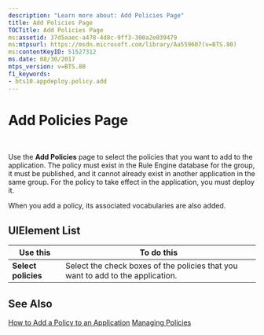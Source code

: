 ```yaml
---
description: "Learn more about: Add Policies Page"
title: Add Policies Page
TOCTitle: Add Policies Page
ms:assetid: 37d5aaec-a478-4d8c-9ff3-300a2e039479
ms:mtpsurl: https://msdn.microsoft.com/library/Aa559607(v=BTS.80)
ms:contentKeyID: 51527312
ms.date: 08/30/2017
mtps_version: v=BTS.80
f1_keywords:
- bts10.appdeploy.policy.add
---
```


# Add Policies Page

 

Use the **Add Policies** page to select the policies that you want to add to the application. The policy must exist in the Rule Engine database for the group, it must be published, and it cannot already exist in another application in the same group. For the policy to take effect in the application, you must deploy it.

When you add a policy, its associated vocabularies are also added.

## UIElement List

<table>
<thead>
<tr class="header">
<th>Use this</th>
<th>To do this</th>
</tr>
</thead>
<tbody>
<tr class="odd">
<td><strong>Select policies</strong></td>
<td>Select the check boxes of the policies that you want to add to the application.</td>
</tr>
</tbody>
</table>


## See Also

[How to Add a Policy to an Application](https://msdn.microsoft.com/library/aa577392\(v=bts.80\))  
[Managing Policies](https://msdn.microsoft.com/library/aa561998\(v=bts.80\))


